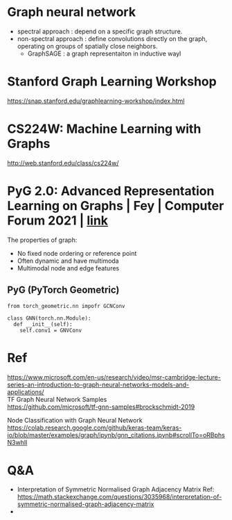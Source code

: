 # Graph neural network
- spectral approach : depend on a specific graph structure.
- non-spectral approach : define convolutions directly on the graph, operating on groups of spatially close neighbors.
  - GraphSAGE : a graph representaiton in inductive wayl

# Stanford Graph Learning Workshop
https://snap.stanford.edu/graphlearning-workshop/index.html
# CS224W: Machine Learning with Graphs
http://web.stanford.edu/class/cs224w/
# PyG 2.0: Advanced Representation Learning on Graphs | Fey | Computer Forum 2021 | [link](https://www.youtube.com/watch?v=oqHzTwzlWeQ&ab_channel=StanfordComputerForum)
The properties of graph:
- No fixed node ordering or reference point
- Often dynamic and have multimoda
- Multimodal node and edge features

## PyG (PyTorch Geometric)
```
from torch_geometric.nn impofr GCNConv

class GNN(torch.nn.Module):
  def __init__(self):
    self.conv1 = GNVConv
```

# Ref 
https://www.microsoft.com/en-us/research/video/msr-cambridge-lecture-series-an-introduction-to-graph-neural-networks-models-and-applications/  
TF Graph Neural Network Samples   
https://github.com/microsoft/tf-gnn-samples#brockschmidt-2019  
  
  
Node Classification with Graph Neural Network  
https://colab.research.google.com/github/keras-team/keras-io/blob/master/examples/graph/ipynb/gnn_citations.ipynb#scrollTo=oRBphsN3whlI  

# Q&A
- Interpretation of Symmetric Normalised Graph Adjacency Matrix
  Ref: https://math.stackexchange.com/questions/3035968/interpretation-of-symmetric-normalised-graph-adjacency-matrix
- 
